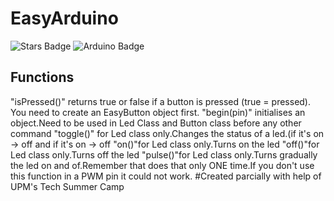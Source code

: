# EasyArduino

![Stars Badge](https://img.shields.io/github/stars/TheProgrammerFundation/EasyArduino?style=flat)
![Arduino Badge](https://img.shields.io/badge/Made_for_Arduino-blue?style=flat&logo=arduino)

## Functions
"isPressed()" returns true or false if a button is pressed (true = pressed). You need to create an EasyButton object first.
"begin(pin)" initialises an object.Need to be used in Led Class and Button class before any other command
"toggle()" for Led class only.Changes the status of a led.(if it's on -> off and if it's on -> off
"on()"for Led class only.Turns on the led
"off()"for Led class only.Turns off the led
"pulse()"for Led class only.Turns gradually the led on and of.Remember that does that only ONE time.If you don't use this function in a PWM pin it could not work.
#Created parcially with help of UPM's Tech Summer Camp
